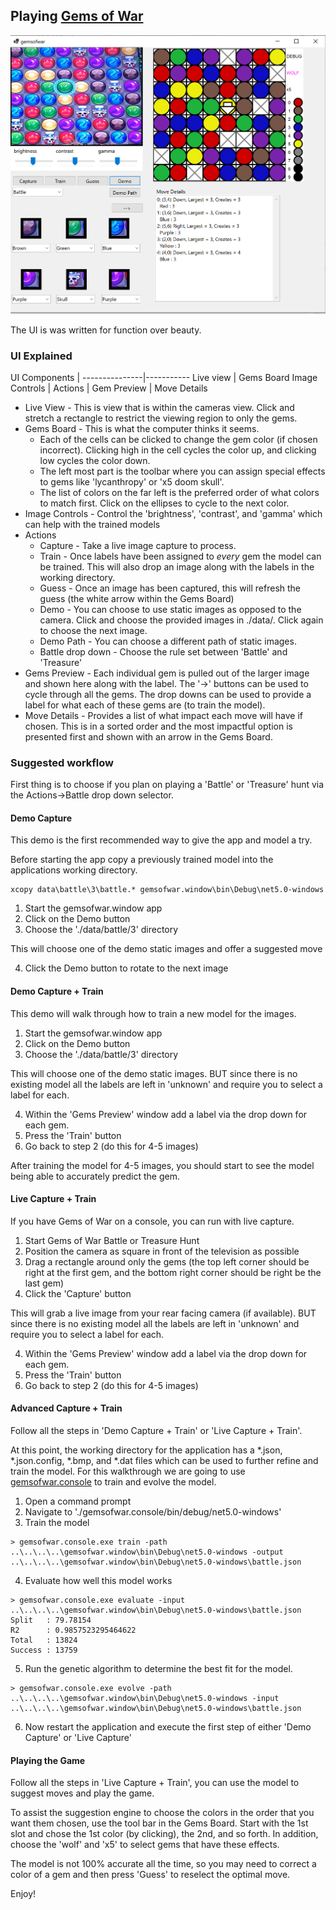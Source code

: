 ## Playing [Gems of War](https://gemsofwar.com/)

![game play](https://github.com/speedyjeff/gemsofwar/blob/master/images/winapp.png)

The UI is was written for function over beauty.

### UI Explained

UI Components  | 
---------------|-----------
Live view      | Gems Board
Image Controls | 
Actions        | 
Gem Preview    | Move Details

 - Live View - This is view that is within the cameras view. Click and stretch a rectangle to restrict the viewing region to only the gems.
 - Gems Board - This is what the computer thinks it seems.
   - Each of the cells can be clicked to change the gem color (if chosen incorrect).  Clicking high in the cell cycles the color up, and clicking low cycles the color down.
   - The left most part is the toolbar where you can assign special effects to gems like 'lycanthropy' or 'x5 doom skull'.
   - The list of colors on the far left is the preferred order of what colors to match first.  Click on the ellipses to cycle to the next color.
 - Image Controls - Control the 'brightness', 'contrast', and 'gamma' which can help with the trained models
 - Actions
   - Capture - Take a live image capture to process.
   - Train - Once labels have been assigned to _every_ gem the model can be trained.  This will also drop an image along with the labels in the working directory.
   - Guess - Once an image has been captured, this will refresh the guess (the white arrow within the Gems Board)
   - Demo - You can choose to use static images as opposed to the camera.  Click and choose the provided images in ./data/.  Click again to choose the next image.
   - Demo Path - You can choose a different path of static images.
   - Battle drop down - Choose the rule set between 'Battle' and 'Treasure'
 - Gems Preview - Each individual gem is pulled out of the larger image and shown here along with the label.  The '->' buttons can be used to cycle through all the gems.  The drop downs can be used to provide a label for what each of these gems are (to train the model).
 - Move Details - Provides a list of what impact each move will have if chosen.  This is in a sorted order and the most impactful option is presented first and shown with an arrow in the Gems Board.

### Suggested workflow

First thing is to choose if you plan on playing a 'Battle' or 'Treasure' hunt via the Actions->Battle drop down selector.

#### Demo Capture

This demo is the first recommended way to give the app and model a try.

Before starting the app copy a previously trained model into the applications working directory.

```
xcopy data\battle\3\battle.* gemsofwar.window\bin\Debug\net5.0-windows
```

1. Start the gemsofwar.window app
2. Click on the Demo button
3. Choose the './data/battle/3' directory

This will choose one of the demo static images and offer a suggested move

4. Click the Demo button to rotate to the next image

#### Demo Capture + Train

This demo will walk through how to train a new model for the images.

1. Start the gemsofwar.window app
2. Click on the Demo button
3. Choose the './data/battle/3' directory

This will choose one of the demo static images.  BUT since there is no existing model all the labels are left in 'unknown' and require you to select a label for each.

4. Within the 'Gems Preview' window add a label via the drop down for each gem.
5. Press the 'Train' button
6. Go back to step 2 (do this for 4-5 images)

After training the model for 4-5 images, you should start to see the model being able to accurately predict the gem.

#### Live Capture + Train

If you have Gems of War on a console, you can run with live capture.

1. Start Gems of War Battle or Treasure Hunt
2. Position the camera as square in front of the television as possible
3. Drag a rectangle around only the gems (the top left corner should be right at the first gem, and the bottom right corner should be right be the last gem)
4. Click the 'Capture' button

This will grab a live image from your rear facing camera (if available).  BUT since there is no existing model all the labels are left in 'unknown' and require you to select a label for each.

4. Within the 'Gems Preview' window add a label via the drop down for each gem.
5. Press the 'Train' button
6. Go back to step 2 (do this for 4-5 images)

#### Advanced Capture + Train

Follow all the steps in 'Demo Capture + Train' or 'Live Capture + Train'.

At this point, the working directory for the application has a *.json, *.json.config, *.bmp, and *.dat files which can be used to further refine and train the model.  For this walkthrough we are going to use [gemsofwar.console](https://github.com/speedyjeff/gemsofwar/blob/master/gemsofwar.console/readme.md) to train and evolve the model.

1. Open a command prompt
2. Navigate to './gemsofwar.console/bin/debug/net5.0-windows'
3. Train the model

```
> gemsofwar.console.exe train -path ..\..\..\..\gemsofwar.window\bin\Debug\net5.0-windows -output ..\..\..\..\gemsofwar.window\bin\Debug\net5.0-windows\battle.json
```

4. Evaluate how well this model works

```
> gemsofwar.console.exe evaluate -input ..\..\..\..\gemsofwar.window\bin\Debug\net5.0-windows\battle.json
Split   : 79.78154
R2      : 0.9857523295464622
Total   : 13824
Success : 13759
```

5. Run the genetic algorithm to determine the best fit for the model.

```
> gemsofwar.console.exe evolve -path ..\..\..\..\gemsofwar.window\bin\Debug\net5.0-windows -input ..\..\..\..\gemsofwar.window\bin\Debug\net5.0-windows\battle.json
```

6. Now restart the application and execute the first step of either 'Demo Capture' or 'Live Capture'

#### Playing the Game

Follow all the steps in 'Live Capture + Train', you can use the model to suggest moves and play the game.

To assist the suggestion engine to choose the colors in the order that you want them chosen, use the tool bar in the Gems Board.  Start with the 1st slot and chose the 1st color (by clicking), the 2nd, and so forth.  In addition, choose the 'wolf' and 'x5' to select gems that have these effects.

The model is not 100% accurate all the time, so you may need to correct a color of a gem and then press 'Guess' to reselect the optimal move.

Enjoy!

